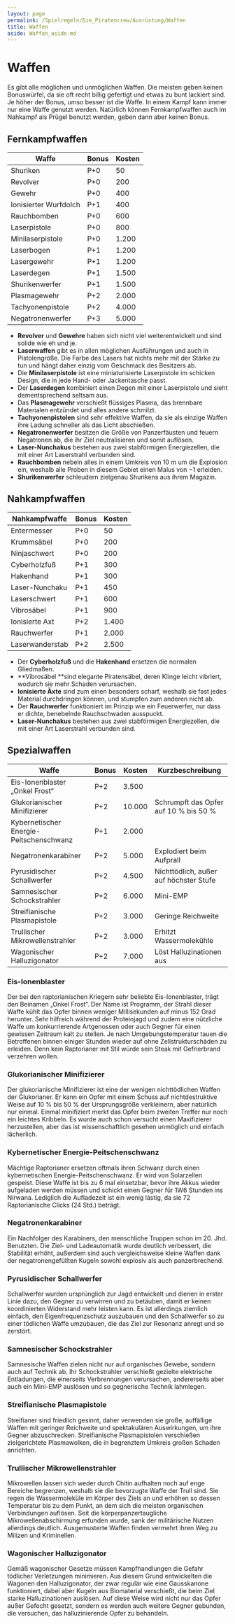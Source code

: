 ```yaml
---
layout: page
permalink: /Spielregeln/Die_Piratencrew/Ausrüstung/Waffen
title: Waffen
aside: Waffen_aside.md
---
```


# Waffen

Es gibt alle möglichen und unmöglichen Waffen. Die meisten geben keinen Bonuswürfel, da sie oft recht billig gefertigt und etwas zu bunt lackiert sind. Je höher der Bonus, umso besser ist die Waffe. In einem Kampf kann immer nur eine Waffe genutzt werden. Natürlich können Fernkampfwaffen auch im Nahkampf als Prügel benutzt werden, geben dann aber keinen Bonus.

## Fernkampfwaffen

<table>
<thead>
<tr><th>Waffe</th><th>Bonus</th><th>Kosten</th></tr>
</thead>
<tbody>
<tr><td>Shuriken</td><td>P+0</td><td>50</td></tr>
<tr><td>Revolver</td><td>P+0</td><td>200</td></tr>
<tr><td>Gewehr</td><td>P+0</td><td>400</td></tr>
<tr><td>Ionisierter Wurfdolch</td><td>P+1</td><td>400</td></tr>
<tr><td>Rauchbomben</td><td>P+0</td><td>600</td></tr>
<tr><td>Laserpistole</td><td>P+0</td><td>800</td></tr>
<tr><td>Minilaserpistole</td><td>P+0</td><td>1.200</td></tr>
<tr><td>Laserbogen</td><td>P+1</td><td>1.200</td></tr>
<tr><td>Lasergewehr</td><td>P+1</td><td>1.200</td></tr>
<tr><td>Laserdegen</td><td>P+1</td><td>1.500</td></tr>
<tr><td>Shurikenwerfer</td><td>P+1</td><td>1.500</td></tr>
<tr><td>Plasmagewehr</td><td>P+2</td><td>2.000</td></tr>
<tr><td>Tachyonenpistole</td><td>P+2</td><td>4.000</td></tr>
<tr><td>Negatronenwerfer</td><td>P+3</td><td>5.000</td></tr>
</tbody>
</table>

- **Revolver** und **Gewehre** haben sich nicht viel weiterentwickelt und sind solide wie eh und je.
- **Laserwaffen** gibt es in allen möglichen Ausführungen und auch in Pistolengröße. Die Farbe des Lasers hat nichts mehr mit der Stärke zu tun und hängt daher einzig vom Geschmack des Besitzers ab.
- Die **Minilaserpistole** ist eine miniaturisierte Laserpistole im schicken Design, die in jede Hand- oder Jackentasche passt.
- Der **Laserdegen** kombiniert einen Degen mit einer Laserpistole und sieht dementsprechend seltsam aus.
- Das **Plasmagewehr** verschießt flüssiges Plasma, das brennbare Materialen entzündet und alles andere schmilzt.
- **Tachyonenpistolen** sind sehr effektive Waffen, da sie als einzige Waffen ihre Ladung schneller als das Licht abschießen.
- **Negatronenwerfer** besitzen die Größe von Panzerfäusten und feuern Negatronen ab, die ihr Ziel neutralisieren und somit auflösen.
- **Laser-Nunchakus** bestehen aus zwei stabförmigen Energiezellen, die mit einer Art Laserstrahl verbunden sind.
- **Rauchbomben** nebeln alles in einem Umkreis von 10 m um die Explosion ein, weshalb alle Proben in diesem Gebiet einen Malus von &minus;1 erleiden.
- **Shurikenwerfer** schleudern zielgenau Shurikens aus ihrem Magazin.

## Nahkampfwaffen

<table>
<thead>
<tr><th>Nahkampfwaffe</th><th>Bonus</th><th>Kosten</th></tr>
</thead>
<tbody>
<tr><td>Entermesser</td><td>P+0</td><td>50</td></tr>
<tr><td>Krummsäbel</td><td>P+0</td><td>200</td></tr>
<tr><td>Ninjaschwert</td><td>P+0</td><td>200</td></tr>
<tr><td>Cyberholzfuß</td><td>P+1</td><td>300</td></tr>
<tr><td>Hakenhand</td><td>P+1</td><td>300</td></tr>
<tr><td>Laser-Nunchaku</td><td>P+1</td><td>450</td></tr>
<tr><td>Laserschwert</td><td>P+1</td><td>600</td></tr>
<tr><td>Vibrosäbel</td><td>P+1</td><td>900</td></tr>
<tr><td>Ionisierte Axt</td><td>P+2</td><td>1.400</td></tr>
<tr><td>Rauchwerfer</td><td>P+1</td><td>2.000</td></tr>
<tr><td>Laserwanderstab</td><td>P+2</td><td>2.500</td></tr>
</tbody>
</table>

- Der **Cyberholzfuß** und die **Hakenhand** ersetzen die normalen Gliedmaßen.
- **Vibrosäbel **sind elegante Piratensäbel, deren Klinge leicht vibriert, wodurch sie mehr Schaden verursachen.
- **Ionisierte Äxte** sind zum einen besonders scharf, weshalb sie fast jedes Material durchdringen können, und stumpfen zum anderen nicht ab.
- Der **Rauchwerfer** funktioniert im Prinzip wie ein Feuerwerfer, nur dass er dichte, benebelnde Rauchschwaden ausspuckt.
- **Laser-Nunchakus** bestehen aus zwei stabförmigen Energiezellen, die mit einer Art Laserstrahl verbunden sind.

## Spezialwaffen

<table>
<thead>
<tr><th>Waffe</th><th>Bonus</th><th>Kosten</th><th>Kurzbeschreibung</th></tr>
</thead>
<tbody>
<tr><td>Eis-Ionenblaster &bdquo;Onkel Frost&ldquo;</td><td>P+2</td><td>3.500</td><td> </td></tr>
<tr><td>Glukorianischer Minifizierer</td><td>P+2</td><td>10.000</td><td>Schrumpft das Opfer auf 10 % bis 50 %</td></tr>
<tr><td>Kybernetischer Energie-Peitschenschwanz</td><td>P+1</td><td>2.000</td><td> </td></tr>
<tr><td>Negatronenkarabiner</td><td>P+2</td><td>5.000</td><td>Explodiert beim Aufprall</td></tr>
<tr><td>Pyrusidischer Schallwerfer</td><td>P+2</td><td>4.500</td><td>Nichttödlich, außer auf höchster Stufe</td></tr>
<tr><td>Samnesischer Schockstrahler</td><td>P+2</td><td>6.000</td><td>Mini-EMP</td></tr>
<tr><td>Streifianische Plasmapistole</td><td>P+2</td><td>3.000</td><td>Geringe Reichweite</td></tr>
<tr><td>Trullischer Mikrowellenstrahler</td><td>P+2</td><td>3.000</td><td>Erhitzt Wassermolekühle</td></tr>
<tr><td>Wagonischer Halluzigonator</td><td>P+2</td><td>7.000</td><td>Löst Halluzinationen aus</td></tr>
</tbody>
</table>

### Eis-Ionenblaster

Der bei den raptorianischen Kriegern sehr beliebte Eis-Ionenblaster, trägt den Beinamen &bdquo;Onkel Frost&ldquo;. Der Name ist Programm, der Strahl dieser Waffe kühlt das Opfer binnen weniger Millisekunden auf minus 152 Grad herunter. Sehr hilfreich während der Proteinjagd und zudem eine nützliche Waffe um konkurrierende Artgenossen oder auch Gegner für einen gewissen Zeitraum kalt zu stellen. Je nach Umgebungstemperatur tauen die Betroffenen binnen einiger Stunden wieder auf ohne Zellstrukturschäden zu erleiden. Denn kein Raptorianer mit Stil würde sein Steak mit Gefrierbrand verzehren wollen.

### Glukorianischer Minifizierer

Der glukorianische Minifizierer ist eine der wenigen nichttödlichen Waffen der Glukorianer. Er kann ein Opfer mit einem Schuss auf nichtdestruktive Weise auf 10 % bis 50 % der Ursprungsgröße verkleinern, aber natürlich nur einmal. Einmal minifiziert merkt das Opfer beim zweiten Treffer nur noch ein leichtes Kribbeln. Es wurde auch schon versucht einen Maxifizierer herzustellen, aber das ist wissenschaftlich gesehen unmöglich und einfach lächerlich.

### Kybernetischer Energie-Peitschenschwanz

Mächtige Raptorianer ersetzen oftmals ihren Schwanz durch einen kybernetischen Energie-Peitschenschwanz. Er wird von Solarzellen gespeist. Diese Waffe ist bis zu 6 mal einsetzbar, bevor ihre Akkus wieder aufgeladen werden müssen und schickt einen Gegner für 1W6 Stunden ins Nirwana. Lediglich die Aufladezeit ist ein wenig lästig, da sie 72 Raptorianische Clicks (24 Std.) beträgt.

### Negatronenkarabiner

Ein Nachfolger des Karabiners, den menschliche Truppen schon im 20. Jhd. Benutzten. Die Ziel- und Ladeautomatik wurde deutlich verbessert, die Stabilität erhöht, außerdem sind auch vergleichsweise kleine Waffen dank der negatronengefüllten Kugeln sowohl explosiv als auch panzerbrechend.

### Pyrusidischer Schallwerfer

Schallwerfer wurden ursprünglich zur Jagd entwickelt und dienen in erster Linie dazu, den Gegner zu verwirren und zu betäuben, damit er keinen koordinierten Widerstand mehr leisten kann. Es ist allerdings ziemlich einfach, den Eigenfrequenzschutz auszubauen und den Schallwerfer so zu einer tödlichen Waffe umzubauen, die das Ziel zur Resonanz anregt und so zerstört.

### Samnesischer Schockstrahler

Samnesische Waffen zielen nicht nur auf organisches Gewebe, sondern auch auf Technik ab. Ihr Schockstrahler verschießt gezielte elektrische Entladungen, die einerseits Verbrennungen verursachen, andererseits aber auch ein Mini-EMP auslösen und so gegnerische Technik lahmlegen.

### Streifianische Plasmapistole

Streifianer sind friedlich gesinnt, daher verwenden sie große, auffällige Waffen mit geringer Reichweite und spektakulären Auswirkungen, um ihre Gegner abzuschrecken. Streifianische Plasmapistolen verschießen zielgerichtete Plasmawolken, die in begrenztem Umkreis großen Schaden anrichten.

### Trullischer Mikrowellenstrahler

Mikrowellen lassen sich weder durch Chitin aufhalten noch auf enge Bereiche begrenzen, weshalb sie die bevorzugte Waffe der Trull sind. Sie regen die Wassermoleküle im Körper des Ziels an und erhöhen so dessen Temperatur bis zu dem Punkt, an dem sich die meisten organischen Verbindungen auflösen. Seit die körperpanzertaugliche Mikrowellenabschirmung erfunden wurde, sank der militärische Nutzen allerdings deutlich. Ausgemusterte Waffen finden vermehrt ihren Weg zu Milizen und Kriminellen.

### Wagonischer Halluzigonator

Gemäß wagonischer Gesetze müssen Kampfhandlungen die Gefahr tödlicher Verletzungen minimieren. Aus diesem Grund entwickelten die Wagonen den Halluzigonator, der zwar regulär wie eine Gausskanone funktioniert, dabei aber Kugeln aus Biomaterial verschießt, die beim Ziel starke Halluzinationen auslösen. Auf diese Weise wird nicht nur das Opfer außer Gefecht gesetzt, sondern es werden auch weitere Gegner gebunden, die versuchen, das halluzinierende Opfer zu behandeln.
